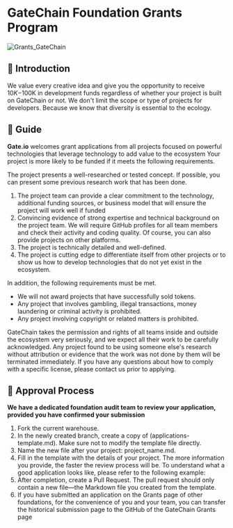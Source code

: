 # GateChain Foundation Grants Program
![Grants_GateChain](https://user-images.githubusercontent.com/87936778/127151639-ab26196d-77f3-425e-adf2-b5aca7acee94.jpg)


## 📌 Introduction
We value every creative idea and give you the opportunity to receive $10K-$100K in development funds regardless of whether your project is built on GateChain or not. We don't limit the scope or type of projects for developers. Because we know that diversity is essential to the ecology.

## 📝 Guide
**Gate.io** welcomes grant applications from all projects focused on powerful technologies that leverage technology to add value to the ecosystem
Your project is more likely to be funded if it meets the following requirements.

The project presents a well-researched or tested concept. If possible, you can present some previous research work that has been done.  
1. The project team can provide a clear commitment to the technology, additional funding sources, or business model that will ensure the project will work well if funded  
2. Convincing evidence of strong expertise and technical background on the project team. We will require GitHub profiles for all team members and check their activity and coding quality. Of course, you can also provide projects on other platforms.  
3. The project is technically detailed and well-defined.  
4. The project is cutting edge to differentiate itself from other projects or to show us how to develop technologies that do not yet exist in the ecosystem.

In addition, the following requirements must be met.  
 - We will not award projects that have successfully sold tokens.  
 - Any project that involves gambling, illegal transactions, money laundering or criminal activity is prohibited.  
 - Any project involving copyright or related matters is prohibited.

GateChain takes the permission and rights of all teams inside and outside the ecosystem very seriously, and we expect all their work to be carefully acknowledged. Any project found to be using someone else's research without attribution or evidence that the work was not done by them will be terminated immediately. If you have any questions about how to comply with a specific license, please contact us prior to applying.

## 📝 Approval Process
**We have a dedicated foundation audit team to review your application, provided you have confirmed your submission**  
1) Fork the current warehouse.   
2) In the newly created branch, create a copy of (applications-template.md). Make sure not to modify the template file directly.  
3) Name the new file after your project: project_name.md.   
4) Fill in the template with the details of your project. The more information you provide, the faster the review process will be. To understand what a good application looks like, please refer to the following example:  
5) After completion, create a Pull Request. The pull request should only contain a new file—the Markdown file you created from the template.  
6) If you have submitted an application on the Grants page of other foundations, for the convenience of you and your team, you can transfer the historical submission page to the GitHub of the GateChain Grants page
